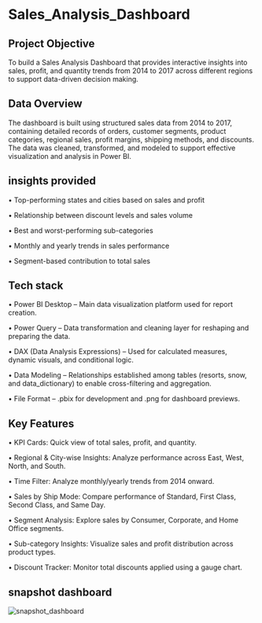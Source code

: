 # Sales_Analysis_Dashboard


## Project Objective

To build a Sales Analysis Dashboard that provides interactive insights into sales, profit, and quantity trends from 2014 to 2017 across different regions to support data-driven decision making.


## Data Overview
The dashboard is built using structured sales data from 2014 to 2017, containing detailed records of orders, customer segments, product categories, regional sales, profit margins, shipping methods, and discounts.
The data was cleaned, transformed, and modeled to support effective visualization and analysis in Power BI.


## insights provided

   • Top-performing states and cities based on sales and profit<br>
 
   • Relationship between discount levels and sales volume<br>

   • Best and worst-performing sub-categories <br>

   • Monthly and yearly trends in sales performance <br>

   • Segment-based contribution to total sales <br>


## Tech stack

   • Power BI Desktop – Main data visualization platform used for report creation.<br>

   • Power Query – Data transformation and cleaning layer for reshaping and preparing the data.<br>

   • DAX (Data Analysis Expressions) – Used for calculated measures, dynamic visuals, and conditional logic.<br>

   • Data Modeling – Relationships established among tables (resorts, snow, and data_dictionary) to enable cross-filtering and aggregation.<br>

   • File Format – .pbix for development and .png for dashboard previews.<br>


## Key Features

   • KPI Cards: Quick view of total sales, profit, and quantity.<br>

   • Regional & City-wise Insights: Analyze performance across East, West, North, and South.<br>

   • Time Filter: Analyze monthly/yearly trends from 2014 onward.<br>

   • Sales by Ship Mode: Compare performance of Standard, First Class, Second Class, and Same Day.<br>

   • Segment Analysis: Explore sales by Consumer, Corporate, and Home Office segments.<br>

   • Sub-category Insights: Visualize sales and profit distribution across product types.<br>

   • Discount Tracker: Monitor total discounts applied using a gauge chart.

## snapshot dashboard

![snapshot_dashboard](https://github.com/user-attachments/assets/d6dd297d-ac2d-4ba1-9dbd-665665a7084a)
